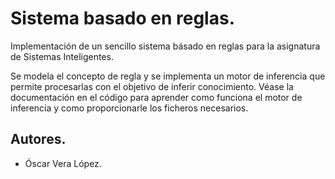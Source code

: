 # Sistema basado en reglas.
Implementación de un sencillo sistema básado en reglas para la asignatura de Sistemas Inteligentes.

Se modela el concepto de regla y se implementa un motor de inferencia que permite procesarlas con el 
objetivo de inferir conocimiento. Véase la documentación en el código para aprender como funciona el 
motor de inferencia y como proporcionarle los ficheros necesarios.

## Autores.
- Óscar Vera López.
